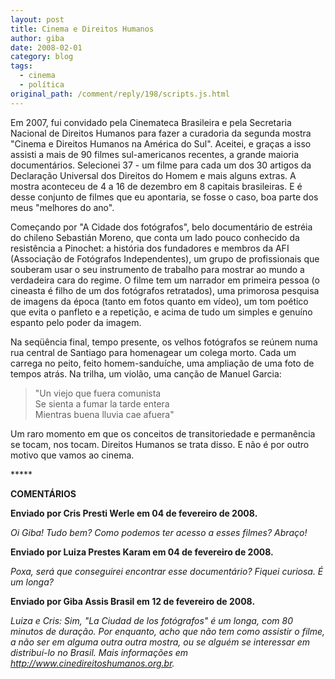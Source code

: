 ```yaml
---
layout: post
title: Cinema e Direitos Humanos
author: giba
date: 2008-02-01
category: blog
tags:
  - cinema
  - política
original_path: /comment/reply/198/scripts.js.html
---
```

Em 2007, fui convidado pela Cinemateca Brasileira e pela Secretaria Nacional de Direitos Humanos para fazer a curadoria da segunda mostra "Cinema e Direitos Humanos na América do Sul". Aceitei, e graças a isso assisti a mais de 90 filmes sul-americanos recentes, a grande maioria documentários. Selecionei 37 - um filme para cada um dos 30 artigos da Declaração Universal dos Direitos do Homem e mais alguns extras. A mostra aconteceu de 4 a 16 de dezembro em 8 capitais brasileiras. E é desse conjunto de filmes que eu apontaria, se fosse o caso, boa parte dos meus "melhores do ano".

Começando por "A Cidade dos fotógrafos", belo documentário de estréia do chileno Sebastián Moreno, que conta um lado pouco conhecido da resistência a Pinochet: a história dos fundadores e membros da AFI (Associação de Fotógrafos Independentes), um grupo de profissionais que souberam usar o seu instrumento de trabalho para mostrar ao mundo a verdadeira cara do regime. O
filme tem um narrador em primeira pessoa (o cineasta é filho de um dos fotógrafos retratados), uma primorosa pesquisa de imagens da época (tanto em fotos quanto em vídeo), um tom poético que evita o panfleto e a repetição, e acima de tudo um simples e genuíno espanto pelo poder da imagem.

Na seqüência final, tempo presente, os velhos fotógrafos se reúnem numa rua central de Santiago para homenagear um colega morto. Cada um carrega no peito, feito homem-sanduíche, uma ampliação de uma foto de tempos atrás. Na trilha, um violão, uma canção de Manuel Garcia:

> "Un viejo que fuera comunista\
> Se sienta a fumar la tarde entera\
> Mientras buena lluvia cae afuera"

Um raro momento em que os conceitos de transitoriedade e permanência se tocam, nos tocam. Direitos Humanos se trata disso. E não é por outro motivo que vamos ao cinema.

\*﻿\*\*\**

**COMENTÁRIOS**

**Enviado por Cris Presti Werle em 04 de fevereiro de 2008.**

*Oi Giba! Tudo bem? Como podemos ter acesso a esses filmes? Abraço!*

**Enviado por Luiza Prestes Karam em 04 de fevereiro de 2008.**

*Poxa, será que conseguirei encontrar esse documentário? Fiquei curiosa. É um longa?*

**Enviado por Giba Assis Brasil em 12 de fevereiro de 2008.**

*Luiza e Cris: Sim, "La Ciudad de los fotógrafos" é um longa, com 80 minutos de duração. Por enquanto, acho que não tem como assistir o filme, a não ser em alguma outra outra mostra, ou se alguém se interessar em distribuí-lo no Brasil. Mais informações em http://www.cinedireitoshumanos.org.br.*